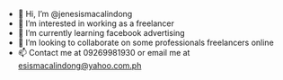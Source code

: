 - 👋 Hi, I’m @jenesismacalindong
- 👀 I’m interested in working as a freelancer
- 🌱 I’m currently learning facebook advertising
- 💞️ I’m looking to collaborate on some professionals freelancers online
- 📫 Contact me at 09269981930 or email me at esismacalindong@yahoo.com.ph

<!---
jenesismacalindong/jenesismacalindong is a ✨ special ✨ repository because its `README.md` (this file) appears on your GitHub profile.
You can click the Preview link to take a look at your changes.
--->
